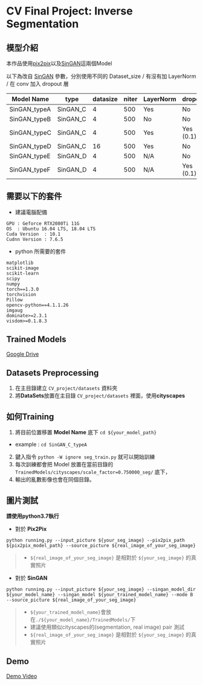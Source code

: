 # CV Final Project: Inverse Segmentation


## 模型介紹
本作品使用[pix2pix](https://github.com/junyanz/pytorch-CycleGAN-and-pix2pix)以及[SinGAN](https://github.com/tamarott/SinGAN)這兩個Model

以下為改自 [SinGAN](https://github.com/tamarott/SinGAN) 參數，分別使用不同的 Dataset_size / 有沒有加 LayerNorm / 在 conv 加入 dropout 層

| Model Name   | type     | datasize | niter | LayerNorm | dropout   |
| ------------ | -------- | -------- | ----- | --------- | --------- |
| SinGAN_typeA | SinGAN_C | 4        | 500   | Yes       | No        |
| SinGAN_typeB | SinGAN_C | 4        | 500   | No        | No        |
| SinGAN_typeC | SinGAN_C | 4        | 500   | Yes       | Yes (0.1) |
| SinGAN_typeD | SinGAN_C | 16       | 500   | Yes       | No        |
| SinGAN_typeE | SinGAN_D | 4        | 500   | N/A       | No        |
| SinGAN_typeF | SinGAN_D | 4        | 500   | N/A       | Yes (0.1) |

## 需要以下的套件

- 建議電腦配備
```
GPU : Geforce RTX2080Ti 11G
OS  : Ubuntu 16.04 LTS, 18.04 LTS
Cuda Version  : 10.1
Cudnn Version : 7.6.5
```

- python 所需要的套件
```
matplotlib
scikit-image
scikit-learn
scipy
numpy
torch==1.3.0
torchvision
Pillow
opencv-python==4.1.1.26
imgaug
dominate>=2.3.1
visdom>=0.1.8.3
```
## Trained Models
[Google Drive](https://drive.google.com/open?id=1H1uDzzwi7uClEY_lJEsyMarji3RX-ckb)

## Datasets Preprocessing
1. 在主目錄建立 `CV_project/datasets` 資料夾
2. 將**DataSets**放置在主目錄 `CV_project/datasets` 裡面，使用**cityscapes**

## 如何Training
1. 將目前位置移置 **Model Name** 底下 `cd ${your_model_path}`
  - example : `cd SinGAN_C_typeA`
2. 鍵入指令 `python -W ignore seg_train.py` 就可以開始訓練
3. 每次訓練都會把 Model 放置在當前目錄的 `TrainedModels/cityscapes/scale_factor=0.750000_seg/` 底下，
4. 輸出的亂數影像也會在同個目錄。


## 圖片測試
**請使用python3.7執行**
- 對於 **Pix2Pix**
```bash=linux
python running.py --input_picture ${your_seg_image} --pix2pix_path ${pix2pix_model_path} --source_picture ${real_image_of_your_seg_image}
```
> - `${real_image_of_your_seg_image}` 是相對於 `${your_seg_image}` 的真實照片
- 對於 **SinGAN**
```bash=linux
python running.py --input_picture ${your_seg_image} --singan_model_dir ${your_model_name} --singan_model ${your_trained_model_name} --mode B --source_picture ${real_image_of_your_seg_image}
```
> - `${your_trained_model_name}`會放在`./${your_model_name}/TrainedModels/`下
> - 建議使用類似cityscapes的(segmentation, real image) pair 測試
> - `${real_image_of_your_seg_image}` 是相對於 `${your_seg_image}` 的真實照片

## Demo
[Demo Video](https://youtu.be/OyJVbbEGA3g)


